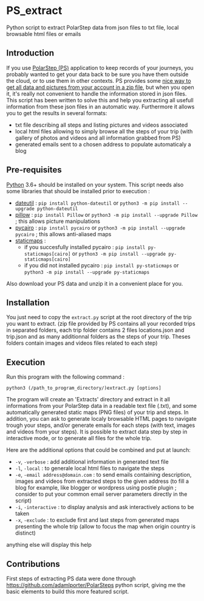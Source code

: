 # PS_extract
Python script to extract PolarStep data from json files to txt file, local browsable html files or emails

## Introduction
If you use [PolarStep (PS)](https://www.polarsteps.com/) application to keep records of your journeys, you probably wanted to get your data back to be sure you have them outside the cloud, or to use them in other contexts. PS provides some [nice way to get all data and pictures from your account in a zip file](https://support.polarsteps.com/article/124-how-can-i-export-a-copy-of-my-data), but when you open it, it's really not convenient to handle the information stored in json files.
This script has been written to solve this and help you extracting all usefull information from these json files in an automatic way.
Furthermore it allows you to get the results in several formats:
- txt file describing all steps and listing pictures and videos associated
- local html files allowing to simply browse all the steps of your trip (with gallery of photos and videos and all information grabbed from PS)
- generated emails sent to a chosen address to populate automaticaly a blog

## Pre-requisites
[Python](https://www.python.org/) 3.6+ should be installed on your system.
This script needs also some libraries that should be installed prior to execution :
- [dateutil](https://github.com/dateutil/dateutil) : `pip install python-dateutil` or `python3 -m pip install --upgrade python-dateutil`
- [pillow](https://pypi.org/project/pillow/) : `pip install Pillow` or `python3 -m pip install --upgrade Pillow` ; this allows picture manipulations
- [pycairo](https://pypi.org/project/pycairo/) : `pip install pycairo` or `python3 -m pip install --upgrade pycairo` ; this allows anti-aliased maps
- [staticmaps](https://github.com/flopp/py-staticmaps) :
    - if you succesfully installed pycairo : `pip install py-staticmaps[cairo]` or `python3 -m pip install --upgrade py-staticmaps[cairo]`
    - if you did not installed pycairo : `pip install py-staticmaps` or `python3 -m pip install --upgrade py-staticmaps`

Also download your PS data and unzip it in a convenient place for you.

## Installation
You just need to copy the `extract.py` script at the root directory of the trip you want to extract.
(zip file provided by PS contains all your recorded trips in separated folders, each trip folder contains 2 files locations.json and trip.json and as many additionnal folders as the steps of your trip. Theses folders contain images and videos files related to each step)

## Execution
Run this program with the following command :

``python3 (/path_to_program_directory/)extract.py [options]``
    
The program will create an 'Extracts' directory and extract in it all informations from your PolarStep data in a readable text file (.txt), and some automatically generated static maps (PNG files) of your trip and steps.
In addition, you can ask to generate localy browsable HTML pages to navigate trough your steps, and/or generate emails for each steps (with text, images and videos from your steps). It is possible to extract data step by step in interactive mode, or to generate all files for the whole trip.

Here are the additional options that could be combined and put at launch:
+  ``-v``, ``-verbose`` :                  add additional information in generated text file
+ ``-l``, ``-local`` :                    to generale local html files to navigate the steps
+ ``-e``, ``-email address@domain.com`` : to send emails containing description, images and videos from extracted steps to the given address (to fill a blog for example, like blogger or wordpress using postie plugin ; consider to put your common email server parameters directly in the script)
+ ``-i``, ``-interactive`` :               to display analysis and ask interactively actions to be taken
+ ``-x``, ``-exclude`` :                  to exclude first and last steps from generated maps presenting the whole trip (allow to focus the map when origin country is distinct)
                           
anything else will display this help

## Contributions
First steps of extracting PS data were done through https://github.com/adamlporter/PolarSteps python script, giving me the basic elements to build this more featured script. 
